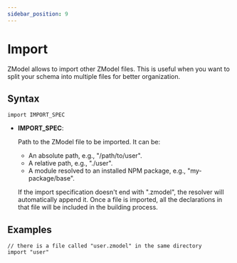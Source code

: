 ```yaml
---
sidebar_position: 9
---
```


# Import

ZModel allows to import other ZModel files. This is useful when you want to split your schema into multiple files for better organization.

## Syntax

```zmodel
import IMPORT_SPEC
```

- **IMPORT_SPEC**: 

    Path to the ZModel file to be imported. It can be:
    
    - An absolute path, e.g., "/path/to/user".
    - A relative path, e.g., "./user".
    - A module resolved to an installed NPM package, e.g., "my-package/base".

    If the import specification doesn't end with ".zmodel", the resolver will automatically append it. Once a file is imported, all the declarations in that file will be included in the building process.

## Examples

```zmodel
// there is a file called "user.zmodel" in the same directory
import "user"
```
